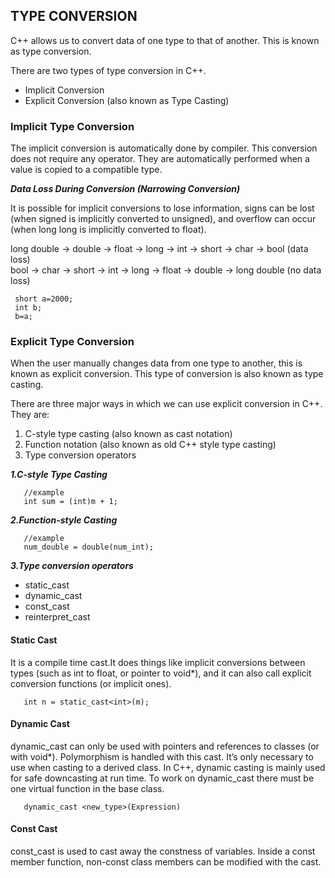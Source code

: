 ## **TYPE CONVERSION** ##

C++ allows us to convert data of one type to that of another. This is known as type conversion.

There are two types of type conversion in C++.

- Implicit Conversion <br/>
- Explicit Conversion (also known as Type Casting)

### **Implicit Type Conversion** ###

The implicit conversion is automatically done by compiler. This conversion does not require any operator. 
They are automatically performed when a value is copied to a compatible type.

***Data Loss During Conversion (Narrowing Conversion)***

It is possible for implicit conversions to lose information, signs can be lost (when signed is implicitly converted to unsigned), and overflow can occur (when long long is implicitly converted to float).

long double -> double -> float -> long -> int -> short -> char -> bool (data loss) <br/>
bool -> char -> short -> int -> long -> float -> double -> long double (no data loss)

```
 short a=2000;
 int b;
 b=a;

```
### **Explicit Type Conversion** ###

When the user manually changes data from one type to another, this is known as explicit conversion. This type of conversion is also known as type casting.

There are three major ways in which we can use explicit conversion in C++. They are:

1. C-style type casting (also known as cast notation)
2. Function notation (also known as old C++ style type casting)
3. Type conversion operators

***1.C-style Type Casting***
```
   //example
   int sum = (int)m + 1;
```
***2.Function-style Casting***
```
   //example
   num_double = double(num_int);
```
***3.Type conversion operators***
- static_cast
- dynamic_cast
- const_cast
- reinterpret_cast

#### Static Cast ####

It is a compile time cast.It does things like implicit conversions between types (such as int to float, or pointer to void*), and it can also call explicit conversion functions (or implicit ones).
```
   int n = static_cast<int>(m);
```
#### Dynamic Cast ####

dynamic_cast can only be used with pointers and references to classes (or with void*). Polymorphism is handled with this cast. It’s only necessary to use when casting to a derived class. In C++, dynamic casting is mainly used for safe downcasting at run time. To work on dynamic_cast there must be one virtual function in the base class.

```
   dynamic_cast <new_type>(Expression)
```
#### Const Cast ####

const_cast is used to cast away the constness of variables. Inside a const member function, non-const class members can be modified with the cast.
